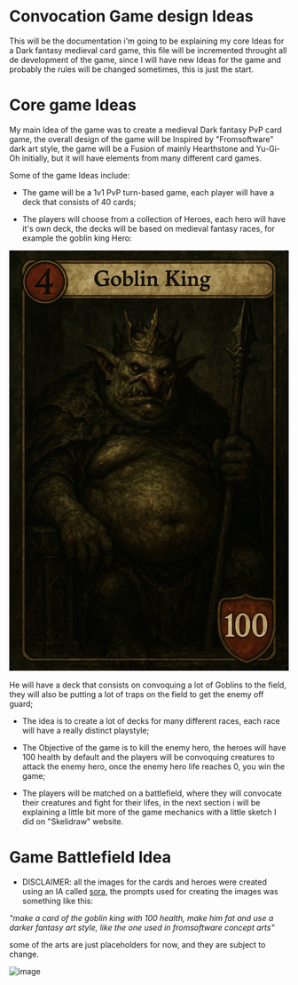 # Convocation Game design Ideas

This will be the documentation i'm going to be explaining my core Ideas for a Dark fantasy medieval card game, this file will be incremented throught all de development of the game, since I will have new Ideas for the game and probably the rules will be changed sometimes, this is just the start.

# Core game Ideas

My main Idea of the game was to create a medieval Dark fantasy PvP card game, the overall design of the game will be Inspired by "Fromsoftware" dark art style, the game will be a Fusion of mainly Hearthstone and Yu-Gi-Oh initially, but it will have elements from many different card games.

Some of the game Ideas include: 

- The game will be a 1v1 PvP turn-based game, each player will have a deck that consists of 40 cards;

- The players will choose from a collection of Heroes, each hero will have it's own deck, the decks will be based on medieval fantasy races, for example the goblin king Hero: 

![image](goblin-king.webp)

He will have a deck that consists on convoquing a lot of Goblins to the field, they will also be putting a lot of traps on the field to get the enemy off guard;

- The idea is to create a lot of decks for many different races, each race will have a really distinct playstyle;

- The Objective of the game is to kill the enemy hero, the heroes will have 100 health by default and the players will be convoquing creatures to attack the enemy hero, once the enemy hero life reaches 0, you win the game;

- The players will be matched on a battlefield, where they will convocate their
creatures and fight for their lifes, in the next section i will be explaining a little bit more of the game mechanics with a little sketch I did on "Skelidraw" website.

# Game Battlefield Idea

- DISCLAIMER: all the images for the cards and heroes were created using an IA called <a href="https://sora.chatgpt.com/explore">sora</a>, the prompts used for creating the images was something like this: 

<em>"make a card of the goblin king with 100 health, make him fat and use a darker fantasy art style, like the one used in fromsoftware concept arts"</em> 

some of the arts are just placeholders for now, and they are subject to change.

![image](battlefield-prototype.png)

